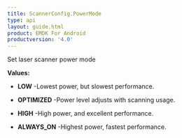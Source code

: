 ```yaml
---
title: ScannerConfig.PowerMode
type: api
layout: guide.html
product: EMDK For Android
productversion: '4.0'
---
```



Set laser scanner power mode

**Values:**

* **LOW** -Lowest power, but slowest performance.

* **OPTIMIZED** -Power level adjusts with scanning usage.

* **HIGH** -High power, and excellent performance.

* **ALWAYS_ON** -Highest power, fastest performance.









